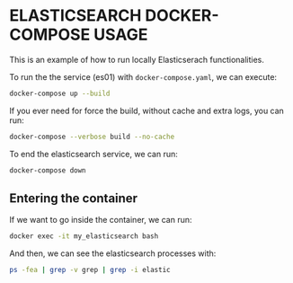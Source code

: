 # ELASTICSEARCH DOCKER-COMPOSE USAGE

This is an example of how to run locally Elasticserach functionalities.<br>

To run the the service (es01) with `docker-compose.yaml`, we can execute:

```bash
docker-compose up --build
```

If you ever need for force the build, without cache and extra logs, you can run:

```bash
docker-compose --verbose build --no-cache
```

To end the elasticsearch service, we can run:

```bash
docker-compose down
```

## Entering the container

If we want to go inside the container, we can run:

```bash
docker exec -it my_elasticsearch bash
```

And then, we can see the elasticsearch processes with:

```bash
ps -fea | grep -v grep | grep -i elastic
```
